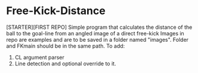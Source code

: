 # Free-Kick-Distance
[STARTER][FIRST REPO]
Simple program that calculates the distance of the ball to the goal-line from an angled image of a direct free-kick
Images in repo are examples and are to be saved in a folder named "images". Folder and FKmain should be in the same path.
To add:
1) CL argument parser
2) Line detection and optional override to it. 
